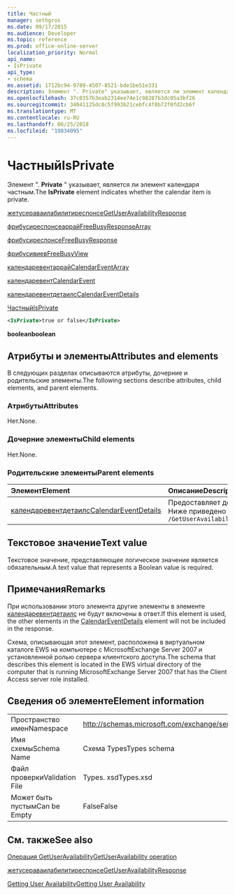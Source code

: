 ```yaml
---
title: Частный
manager: sethgros
ms.date: 09/17/2015
ms.audience: Developer
ms.topic: reference
ms.prod: office-online-server
localization_priority: Normal
api_name:
- IsPrivate
api_type:
- schema
ms.assetid: 1712bc94-9789-4507-8521-bde1be51e331
description: Элемент ". Private" указывает, является ли элемент календаря частным.
ms.openlocfilehash: 37c0357b3eab2314ee74e1c98287b3dc05a3bf26
ms.sourcegitcommit: 34041125dc8c5f993b21cebfc4f8b72f0fd2cb6f
ms.translationtype: MT
ms.contentlocale: ru-RU
ms.lasthandoff: 06/25/2018
ms.locfileid: "19834095"
---
```

# <a name="isprivate"></a><span data-ttu-id="14ff9-103">Частный</span><span class="sxs-lookup"><span data-stu-id="14ff9-103">IsPrivate</span></span>

<span data-ttu-id="14ff9-104">Элемент ". **Private** " указывает, является ли элемент календаря частным.</span><span class="sxs-lookup"><span data-stu-id="14ff9-104">The **IsPrivate** element indicates whether the calendar item is private.</span></span> 
  
[<span data-ttu-id="14ff9-105">жетусераваилабилитиреспонсе</span><span class="sxs-lookup"><span data-stu-id="14ff9-105">GetUserAvailabilityResponse</span></span>](getuseravailabilityresponse.md)
  
[<span data-ttu-id="14ff9-106">фрибусиреспонсеаррай</span><span class="sxs-lookup"><span data-stu-id="14ff9-106">FreeBusyResponseArray</span></span>](freebusyresponsearray.md)
  
[<span data-ttu-id="14ff9-107">фрибусиреспонсе</span><span class="sxs-lookup"><span data-stu-id="14ff9-107">FreeBusyResponse</span></span>](freebusyresponse.md)
  
[<span data-ttu-id="14ff9-108">фрибусивиев</span><span class="sxs-lookup"><span data-stu-id="14ff9-108">FreeBusyView</span></span>](freebusyview.md)
  
[<span data-ttu-id="14ff9-109">календаревентаррай</span><span class="sxs-lookup"><span data-stu-id="14ff9-109">CalendarEventArray</span></span>](calendareventarray.md)
  
[<span data-ttu-id="14ff9-110">календаревент</span><span class="sxs-lookup"><span data-stu-id="14ff9-110">CalendarEvent</span></span>](calendarevent.md)
  
[<span data-ttu-id="14ff9-111">календаревентдетаилс</span><span class="sxs-lookup"><span data-stu-id="14ff9-111">CalendarEventDetails</span></span>](calendareventdetails.md)
  
[<span data-ttu-id="14ff9-112">Частный</span><span class="sxs-lookup"><span data-stu-id="14ff9-112">IsPrivate</span></span>](isprivate.md)
  
```xml
<IsPrivate>true or false</IsPrivate>
```

 <span data-ttu-id="14ff9-113">**boolean**</span><span class="sxs-lookup"><span data-stu-id="14ff9-113">**boolean**</span></span>
## <a name="attributes-and-elements"></a><span data-ttu-id="14ff9-114">Атрибуты и элементы</span><span class="sxs-lookup"><span data-stu-id="14ff9-114">Attributes and elements</span></span>

<span data-ttu-id="14ff9-115">В следующих разделах описываются атрибуты, дочерние и родительские элементы.</span><span class="sxs-lookup"><span data-stu-id="14ff9-115">The following sections describe attributes, child elements, and parent elements.</span></span>
  
### <a name="attributes"></a><span data-ttu-id="14ff9-116">Атрибуты</span><span class="sxs-lookup"><span data-stu-id="14ff9-116">Attributes</span></span>

<span data-ttu-id="14ff9-117">Нет.</span><span class="sxs-lookup"><span data-stu-id="14ff9-117">None.</span></span>
  
### <a name="child-elements"></a><span data-ttu-id="14ff9-118">Дочерние элементы</span><span class="sxs-lookup"><span data-stu-id="14ff9-118">Child elements</span></span>

<span data-ttu-id="14ff9-119">Нет.</span><span class="sxs-lookup"><span data-stu-id="14ff9-119">None.</span></span>
  
### <a name="parent-elements"></a><span data-ttu-id="14ff9-120">Родительские элементы</span><span class="sxs-lookup"><span data-stu-id="14ff9-120">Parent elements</span></span>

|<span data-ttu-id="14ff9-121">**Элемент**</span><span class="sxs-lookup"><span data-stu-id="14ff9-121">**Element**</span></span>|<span data-ttu-id="14ff9-122">**Описание**</span><span class="sxs-lookup"><span data-stu-id="14ff9-122">**Description**</span></span>|
|:-----|:-----|
|[<span data-ttu-id="14ff9-123">календаревентдетаилс</span><span class="sxs-lookup"><span data-stu-id="14ff9-123">CalendarEventDetails</span></span>](calendareventdetails.md) <br/> |<span data-ttu-id="14ff9-124">Предоставляет дополнительные сведения о событии календаря.</span><span class="sxs-lookup"><span data-stu-id="14ff9-124">Provides additional information about a calendar event.</span></span>  <br/> <span data-ttu-id="14ff9-125">Ниже приведено выражение XPath для этого элемента:</span><span class="sxs-lookup"><span data-stu-id="14ff9-125">The following is the XPath expression to this element:</span></span>  <br/>  `/GetUserAvailabilityResponse/FreeBusyResponseArray/FreeBusyResponse/FreeBusyView/CalendarEventArray/CalendarEvent[i]/CalendarEventDetails` <br/> |
   
## <a name="text-value"></a><span data-ttu-id="14ff9-126">Текстовое значение</span><span class="sxs-lookup"><span data-stu-id="14ff9-126">Text value</span></span>

<span data-ttu-id="14ff9-127">Текстовое значение, представляющее логическое значение является обязательным.</span><span class="sxs-lookup"><span data-stu-id="14ff9-127">A text value that represents a Boolean value is required.</span></span>
  
## <a name="remarks"></a><span data-ttu-id="14ff9-128">Примечания</span><span class="sxs-lookup"><span data-stu-id="14ff9-128">Remarks</span></span>

<span data-ttu-id="14ff9-129">При использовании этого элемента другие элементы в элементе [календаревентдетаилс](calendareventdetails.md) не будут включены в ответ.</span><span class="sxs-lookup"><span data-stu-id="14ff9-129">If this element is used, the other elements in the [CalendarEventDetails](calendareventdetails.md) element will not be included in the response.</span></span> 
  
<span data-ttu-id="14ff9-130">Схема, описывающая этот элемент, расположена в виртуальном каталоге EWS на компьютере с MicrosoftExchange Server 2007 и установленной ролью сервера клиентского доступа.</span><span class="sxs-lookup"><span data-stu-id="14ff9-130">The schema that describes this element is located in the EWS virtual directory of the computer that is running MicrosoftExchange Server 2007 that has the Client Access server role installed.</span></span>
  
## <a name="element-information"></a><span data-ttu-id="14ff9-131">Сведения об элементе</span><span class="sxs-lookup"><span data-stu-id="14ff9-131">Element information</span></span>

|||
|:-----|:-----|
|<span data-ttu-id="14ff9-132">Пространство имен</span><span class="sxs-lookup"><span data-stu-id="14ff9-132">Namespace</span></span>  <br/> |http://schemas.microsoft.com/exchange/services/2006/types  <br/> |
|<span data-ttu-id="14ff9-133">Имя схемы</span><span class="sxs-lookup"><span data-stu-id="14ff9-133">Schema Name</span></span>  <br/> |<span data-ttu-id="14ff9-134">Схема Types</span><span class="sxs-lookup"><span data-stu-id="14ff9-134">Types schema</span></span>  <br/> |
|<span data-ttu-id="14ff9-135">Файл проверки</span><span class="sxs-lookup"><span data-stu-id="14ff9-135">Validation File</span></span>  <br/> |<span data-ttu-id="14ff9-136">Types. xsd</span><span class="sxs-lookup"><span data-stu-id="14ff9-136">Types.xsd</span></span>  <br/> |
|<span data-ttu-id="14ff9-137">Может быть пустым</span><span class="sxs-lookup"><span data-stu-id="14ff9-137">Can be Empty</span></span>  <br/> |<span data-ttu-id="14ff9-138">False</span><span class="sxs-lookup"><span data-stu-id="14ff9-138">False</span></span>  <br/> |
   
## <a name="see-also"></a><span data-ttu-id="14ff9-139">См. также</span><span class="sxs-lookup"><span data-stu-id="14ff9-139">See also</span></span>



[<span data-ttu-id="14ff9-140">Операция GetUserAvailability</span><span class="sxs-lookup"><span data-stu-id="14ff9-140">GetUserAvailability operation</span></span>](getuseravailability-operation.md)
  
[<span data-ttu-id="14ff9-141">жетусераваилабилитиреспонсе</span><span class="sxs-lookup"><span data-stu-id="14ff9-141">GetUserAvailabilityResponse</span></span>](getuseravailabilityresponse.md)


[<span data-ttu-id="14ff9-142">Getting User Availability</span><span class="sxs-lookup"><span data-stu-id="14ff9-142">Getting User Availability</span></span>](http://msdn.microsoft.com/library/d4133fcb-9b0f-4e6b-aadf-a389da83516a%28Office.15%29.aspx)

